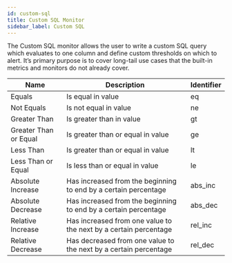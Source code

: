 ```yaml
---
id: custom-sql
title: Custom SQL Monitor
sidebar_label: Custom SQL
---
```


The Custom SQL monitor allows the user to write a custom SQL query which evaluates to one column and define custom thresholds on which to alert. It’s primary purpose is to cover long-tail use cases that the built-in metrics and monitors do not already cover.

| Name                  | Description                                                      | Identifier |
|-----------------------|------------------------------------------------------------------|------------|
| Equals                | Is equal in value                                                | eq         |
| Not Equals            | Is not equal in value                                            | ne         |
| Greater Than          | Is greater than in value                                         | gt         |
| Greater Than or Equal | Is greater than or equal in value                                | ge         |
| Less Than             | Is greater than or equal in value                                | lt         |
| Less Than or Equal    | Is less than or equal in value                                   | le         |
| Absolute Increase     | Has increased from the beginning to end by a certain percentage  | abs_inc    |
| Absolute Decrease     | Has increased from the beginning to end by a certain percentage  | abs_dec    |
| Relative Increase     | Has increased from one value to the next by a certain percentage | rel_inc    |
| Relative Decrease     | Has decreased from one value to the next by a certain percentage | rel_dec    |
